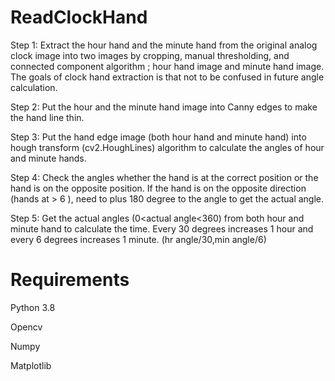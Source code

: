 # ReadClockHand

Step 1: Extract the hour hand and the minute hand from the original analog clock 
image into two images by cropping, manual thresholding, and connected component algorithm
; hour hand image and minute hand image. The goals of clock hand extraction is that not to 
be confused in future angle calculation.

Step 2: Put the hour and the minute hand image into Canny edges to make the hand line thin.

Step 3: Put the hand edge image (both hour hand and minute hand) into hough transform (cv2.HoughLines)
algorithm to calculate the angles of hour and minute hands.

Step 4: Check the angles whether the hand is at the correct 
position or the hand is on the opposite position. If the hand 
is on the opposite direction (hands at > 6 ), need to plus 180 degree 
to the angle to get the actual angle.

Step 5: Get the actual angles (0<actual angle<360) from both hour and minute hand 
to calculate the time. Every 30 degrees increases 1 hour and every 6 degrees increases 1 minute. (hr angle/30,min angle/6)

# Requirements

Python 3.8

Opencv

Numpy

Matplotlib
